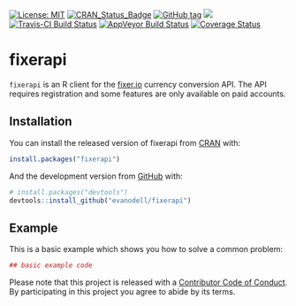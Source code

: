 
<!-- README.md is generated from README.Rmd. Please edit that file -->

[![License:
MIT](https://img.shields.io/badge/License-MIT-blue.svg)](https://opensource.org/licenses/MIT)
[![CRAN\_Status\_Badge](https://www.r-pkg.org/badges/version/fixerapi)](https://cran.r-project.org/package=fixerapi)
[![GitHub
tag](https://img.shields.io/github/tag/evanodell/fixerapi.svg)](https://github.com/evanodell/fixerapi)
[![](https://cranlogs.r-pkg.org/badges/grand-total/fixerapi)](https://dgrtwo.shinyapps.io/cranview/)
[![Travis-CI Build
Status](https://travis-ci.org/evanodell/fixerapi.svg?branch=master)](https://travis-ci.org/evanodell/fixerapi)
[![AppVeyor Build
Status](https://ci.appveyor.com/api/projects/status/github/evanodell/fixerapi?branch=master&svg=true)](https://ci.appveyor.com/project/evanodell/fixerapi)
[![Coverage
Status](https://img.shields.io/codecov/c/github/evanodell/fixerapi/master.svg)](https://codecov.io/github/evanodell/fixerapi?branch=master)
<!--[![DOI](https://zenodo.org/badge/72111315.svg)](https://zenodo.org/badge/latestdoi/72111315) -->

# fixerapi

`fixerapi` is an R client for the [fixer.io](https://fixer.io) currency
conversion API. The API requires registration and some features are only
available on paid accounts.

## Installation

You can install the released version of fixerapi from
[CRAN](https://CRAN.R-project.org) with:

``` r
install.packages("fixerapi")
```

And the development version from [GitHub](https://github.com/) with:

``` r
# install.packages("devtools")
devtools::install_github("evanodell/fixerapi")
```

## Example

This is a basic example which shows you how to solve a common problem:

``` r
## basic example code
```

Please note that this project is released with a [Contributor Code of
Conduct](CODE_OF_CONDUCT.md). By participating in this project you agree
to abide by its terms.
